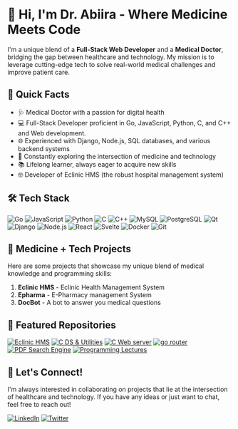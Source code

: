 # 👋 Hi, I'm Dr. Abiira - Where Medicine Meets Code

I'm a unique blend of a **Full-Stack Web Developer** and a **Medical Doctor**, bridging the gap between healthcare and technology. My mission is to leverage cutting-edge tech to solve real-world medical challenges and improve patient care.

## 🚀 Quick Facts

- 🩺 Medical Doctor with a passion for digital health
- 💻 Full-Stack Developer proficient in Go, JavaScript, Python, C, and C++ and Web development.
- 🌐 Experienced with Django, Node.js, SQL databases, and various backend systems
- 🔬 Constantly exploring the intersection of medicine and technology
- 📚 Lifelong learner, always eager to acquire new skills
- 🤓 Developer of Eclinic HMS (the robust hospital management system)

## 🛠️ Tech Stack

![Go](https://img.shields.io/badge/-Go-00ADD8?style=flat-square&logo=go&logoColor=white)
![JavaScript](https://img.shields.io/badge/-JavaScript-F7DF1E?style=flat-square&logo=javascript&logoColor=black)
![Python](https://img.shields.io/badge/-Python-3776AB?style=flat-square&logo=python&logoColor=white)
![C](https://img.shields.io/badge/-C-A8B9CC?style=flat-square&logo=c&logoColor=white)
![C++](https://img.shields.io/badge/-C++-00599C?style=flat-square&logo=c%2B%2B&logoColor=white)
![MySQL](https://img.shields.io/badge/-MySQL-4479A1?style=flat-square&logo=mysql&logoColor=white)
![PostgreSQL](https://img.shields.io/badge/-PostgreSQL-336791?style=flat-square&logo=postgresql&logoColor=white)
![Qt](https://img.shields.io/badge/-Qt-41CD52?style=flat-square&logo=qt&logoColor=white)
![Django](https://img.shields.io/badge/-Django-092E20?style=flat-square&logo=django&logoColor=white)
![Node.js](https://img.shields.io/badge/-Node.js-339933?style=flat-square&logo=node.js&logoColor=white)
![React](https://img.shields.io/badge/-React-61DAFB?style=flat-square&logo=react&logoColor=black)
![Svelte](https://img.shields.io/badge/-Svelte-F02032?style=flat-square&logo=svelte&logoColor=orange)
![Docker](https://img.shields.io/badge/-Docker-2496ED?style=flat-square&logo=docker&logoColor=white)
![Git](https://img.shields.io/badge/-Git-F05032?style=flat-square&logo=git&logoColor=white)

## 🏥 Medicine + Tech Projects

Here are some projects that showcase my unique blend of medical knowledge and programming skills:

1. **Eclinic HMS** - Eclinic Health Management System
2. **Epharma** - E-Pharmacy management System
3. **DocBot** - A bot to answer you medical questions

## 🌟 Featured Repositories

[![Eclinic HMS](https://img.shields.io/badge/-Eclinic%20HMS-000000?style=flat-square&logo=github&logoColor=white)](https://github.com/abiiranathan/eclinichms)
[![C DS &amp; Utilities](https://img.shields.io/badge/-C%20DS%20&%20Utilities-000000?style=flat-square&logo=github&logoColor=white)](https://github.com/abiiranathan/solidc)
[![C Web server](https://img.shields.io/badge/-C%20Web%20server-000000?style=flat-square&logo=github&logoColor=white)](https://github.com/abiiranathan/epollix)
[![go router](https://img.shields.io/badge/-go%20router-000000?style=flat-square&logo=github&logoColor=white)](https://github.com/abiiranathan/gor)
[![PDF Search Engine](https://img.shields.io/badge/-PDF%20Search%20Engine-000000?style=flat-square&logo=github&logoColor=white)](https://github.com/abiiranathan/pdfsearch)
[![Programming Lectures](https://img.shields.io/badge/-Programming%20Lectures-000000?style=flat-square&logo=github&logoColor=white)](https://github.com/abiiranathan/programming-lectures)

## 🤝 Let's Connect!

I'm always interested in collaborating on projects that lie at the intersection of healthcare and technology. If you have any ideas or just want to chat, feel free to reach out!

[![LinkedIn](https://img.shields.io/badge/-LinkedIn-0A66C2?style=flat-square&logo=linkedin&logoColor=white)](https://www.linkedin.com/in/abiiranathan/)
[![Twitter](https://img.shields.io/badge/-Twitter-1DA1F2?style=flat-square&logo=twitter&logoColor=white)](https://twitter.com/abiiranathan)
